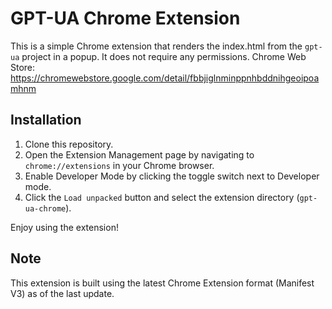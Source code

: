 # GPT-UA Chrome Extension

This is a simple Chrome extension that renders the index.html from the `gpt-ua` project in a popup. It does not require any permissions.
Chrome Web Store: https://chromewebstore.google.com/detail/fbbjiglnminppnhbddnihgeoipoamhnm

## Installation

1. Clone this repository.
2. Open the Extension Management page by navigating to `chrome://extensions` in your Chrome browser.
3. Enable Developer Mode by clicking the toggle switch next to Developer mode.
4. Click the `Load unpacked` button and select the extension directory (`gpt-ua-chrome`).

Enjoy using the extension!

## Note

This extension is built using the latest Chrome Extension format (Manifest V3) as of the last update.
